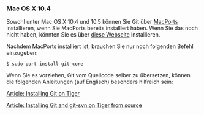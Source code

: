### Mac OS X 10.4 ###

Sowohl unter Mac OS X 10.4 und 10.5 können Sie Git über
[MacPorts](http://www.macports.org/) installieren, wenn Sie MacPorts
bereits installiert haben.  Wenn Sie das noch nicht haben, könnten Sie
es über [diese Webseite](http://www.macports.org/install.php)
installieren.

Nachdem MacPorts installiert ist, brauchen Sie nur noch folgenden Befehl
einzugeben:

    $ sudo port install git-core

Wenn Sie es vorziehen, Git vom Quellcode selber zu übersetzen, können
die folgenden Anleitungen (auf Englisch) besonders hilfreich sein:

[Article: Installing Git on Tiger](http://rails.wincent.com/wiki/Installing_Git_1.5.2.3_on_Mac_OS_X_Tiger)

[Article: Installing Git and git-svn on Tiger from source](http://larrytheliquid.com/2007/12/29/compiling-git-and-git-svn-on-osx-tiger/)
